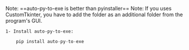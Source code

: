 Note: ==auto-py-to-exe is better than pyinstaller==
Note: If you uses CustomTkinter, you have to add the folder as an additional folder from the program's GUI.
	
	1- Install auto-py-to-exe:
```python
	pip install auto-py-to-exe
```

